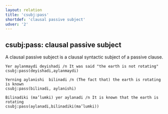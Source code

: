 ```yaml
---
layout: relation
title: 'csubj:pass'
shortdef: 'clausal passive subject'
udver: '2'
---
```


## csubj:pass: clausal passive subject
A clausal passive subject is a clausal syntactic subject of a passive clause.

 ~~~sdparse
Yer aylanmaydi deyishadi /n It was said "the earth is not rotating"
csubj:pass(deyishadi,aylanmaydi)
~~~

 ~~~ sdparse
Yerning aylanishi  bilinadi /n (The fact that) the earth is rotating is known
csubj:pass(bilinadi, aylanishi)
~~~
 ~~~ sdparse
Bilinadiki (ma’lumki) yer aylanadi /n It is known that the earth is rotating
csubj:pass(aylanadi,bilinadiki(ma’lumki))
~~~



<!-- Interlanguage links updated Ne 5. května 2024, 18:21:02 CEST -->
